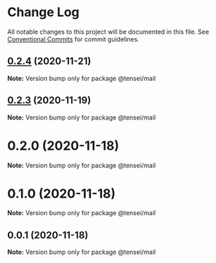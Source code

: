 # Change Log

All notable changes to this project will be documented in this file.
See [Conventional Commits](https://conventionalcommits.org) for commit guidelines.

## [0.2.4](https://github.com/bahdcoder/tensei/compare/v0.2.3...v0.2.4) (2020-11-21)

**Note:** Version bump only for package @tensei/mail





## [0.2.3](https://github.com/bahdcoder/tensei/compare/v0.2.2...v0.2.3) (2020-11-19)

**Note:** Version bump only for package @tensei/mail





# 0.2.0 (2020-11-18)

**Note:** Version bump only for package @tensei/mail





# 0.1.0 (2020-11-18)

**Note:** Version bump only for package @tensei/mail





## 0.0.1 (2020-11-18)

**Note:** Version bump only for package @tensei/mail
